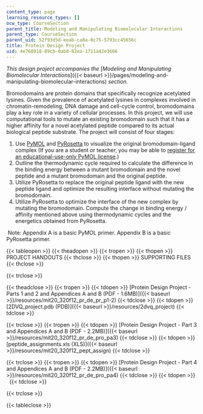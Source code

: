 ```yaml
---
content_type: page
learning_resource_types: []
ocw_type: CourseSection
parent_title: Modeling and Manipulating Biomolecular Interactions
parent_type: CourseSection
parent_uid: 52f93d5d-eeab-ca0a-0c75-5793cc45656c
title: Protein Design Project
uid: 4e768918-89cb-0ab8-82ea-1711a42e3666
---
```


_This design project accompanies the_ [_Modeling and Manipulating Biomolecular Interactions_]({{< baseurl >}}/pages/modeling-and-manipulating-biomolecular-interactions) _section._

Bromodomains are protein domains that specifically recognize acetylated lysines. Given the prevalence of acetylated lysines in complexes involved in chromatin-remodeling, DNA damage and cell-cycle control, bromodomains play a key role in a variety of cellular processes. In this project, we will use computational tools to mutate an existing bromodomain such that it has a higher affinity for a novel acetylated peptide compared to its actual biological peptide substrate. The project will consist of four stages:

1.  Use [PyMOL](http://www.pymol.org/) and [PyRosetta](http://www.pyrosetta.org/) to visualize the original bromodomain-ligand complex (If you are a student or teacher, you may be able to [register for an educational-use-only PyMOL license](http://pymol.org/edu/).)
2.  Outline the thermodynamic cycle required to calculate the difference in the binding energy between a mutant bromodomain and the novel peptide and a mutant bromodomain and the original peptide.
3.  Utilize PyRosetta to replace the original peptide ligand with the new peptide ligand and optimize the resulting interface without mutating the bromodomain.
4.  Utilize PyRosetta to optimize the interface of the new complex by mutating the bromodomain. Compute the change in binding energy / affinity mentioned above using thermodynamic cycles and the energetics obtained from PyRosetta.

 Note: Appendix A is a basic PyMOL primer. Appendix B is a basic PyRosetta primer.

{{< tableopen >}}
{{< theadopen >}}
{{< tropen >}}
{{< thopen >}}
PROJECT HANDOUTS
{{< thclose >}}
{{< thopen >}}
SUPPORTING FILES
{{< thclose >}}

{{< trclose >}}

{{< theadclose >}}
{{< tropen >}}
{{< tdopen >}}
[Protein Design Project - Parts 1 and 2 and Appendices A and B (PDF - 1.6MB)]({{< baseurl >}}/resources/mit20_320f12_pr_de_pr_p1-2)
{{< tdclose >}}
{{< tdopen >}}
[2DVQ\_project.pdb (PDB)]({{< baseurl >}}/resources/2dvq_project)
{{< tdclose >}}

{{< trclose >}}
{{< tropen >}}
{{< tdopen >}}
[Protein Design Project - Part 3 and Appendices A and B (PDF - 2.2MB)]({{< baseurl >}}/resources/mit20_320f12_pr_de_pro_pa3)
{{< tdclose >}}
{{< tdopen >}}
[peptide\_assignments.xls (XLS)]({{< baseurl >}}/resources/mit20_320f12_pept_assign)
{{< tdclose >}}

{{< trclose >}}
{{< tropen >}}
{{< tdopen >}}
[Protein Design Project - Part 4 and Appendices A and B (PDF - 2.2MB)]({{< baseurl >}}/resources/mit20_320f12_pr_de_pro_pa4)
{{< tdclose >}}
{{< tdopen >}}
 
{{< tdclose >}}

{{< trclose >}}

{{< tableclose >}}